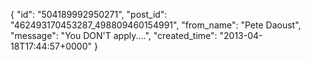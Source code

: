  {
   "id": "504189992950271",
   "post_id": "462493170453287_498809460154991",
   "from_name": "Pete Daoust",
   "message": "You DON'T apply....",
   "created_time": "2013-04-18T17:44:57+0000"
 }
